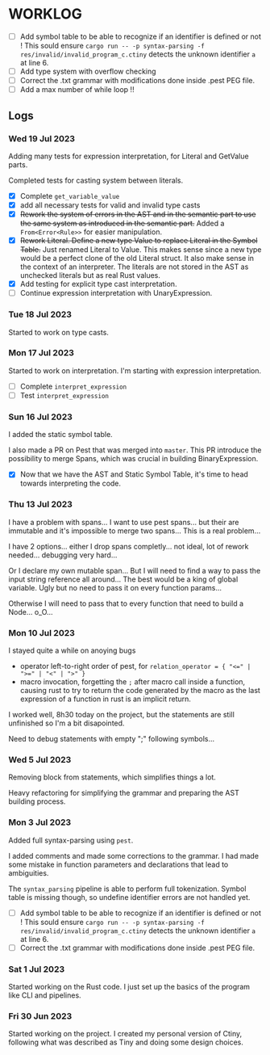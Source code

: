 # WORKLOG

* [ ] Add symbol table to be able to recognize if an identifier is defined or not ! This sould ensure `cargo run -- -p syntax-parsing -f res/invalid/invalid_program_c.ctiny` detects the unknown identifier `a` at line 6.
* [ ] Add type system with overflow checking
* [ ] Correct the .txt grammar with modifications done inside .pest PEG file.
* [ ] Add a max number of while loop !!

## Logs

### Wed 19 Jul 2023

Adding many tests for expression interpretation, for Literal and GetValue parts.

Completed tests for casting system between literals.

* [X] Complete ``get_variable_value``
* [X] add all necessary tests for valid and invalid type casts
* [X] ~~Rework the system of errors in the AST and in the semantic part to use the same system as introduced in the semantic part.~~ Added a `From<Error<Rule>>` for easier manipulation.
* [X] ~~Rework Literal. Define a new type Value to replace Literal in the Symbol Table.~~ Just renamed Literal to Value. This makes sense since a new type would be a perfect clone of the old Literal struct. It also make sense in the context of an interpreter. The literals are not stored in the AST as unchecked literals but as real Rust values.
* [X] Add testing for explicit type cast interpretation.
* [ ] Continue expression interpretation with UnaryExpression.

### Tue 18 Jul 2023

Started to work on type casts.

### Mon 17 Jul 2023

Started to work on interpretation. I'm starting with expression interpretation.

* [ ] Complete `interpret_expression`
* [ ] Test `interpret_expression`

### Sun 16 Jul 2023

I added the static symbol table.

I also made a PR on Pest that was merged into `master`. This PR introduce the possibility to merge Spans, which was crucial in building BinaryExpression.

* [X] Now that we have the AST and Static Symbol Table, it's time to head towards interpreting the code.

### Thu 13 Jul 2023

I have a problem with spans... I want to use pest spans... but their are immutable and it's impossible to merge two spans... This is a real problem...

I have 2 options... either I drop spans completly... not ideal, lot of rework needed... debugging very hard...

Or I declare my own mutable span... But I will need to find a way to pass the input string reference all around... The best would be a king of global variable. Ugly but no need to pass it on every function params...

Otherwise I will need to pass that to every function that need to build a Node... o_O...

### Mon 10 Jul 2023

I stayed quite a while on anoying bugs

* operator left-to-right order of pest, for `relation_operator = { "<=" | ">=" | "<" | ">" }`
* macro invocation, forgetting the `;` after macro call inside a function, causing rust to try to return the code generated by the macro as the last expression of a function in rust is an implicit return.

I worked well, 8h30 today on the project, but the statements are still unfinished so I'm a bit disapointed.

Need to debug statements with empty ";" following symbols...

### Wed 5 Jul 2023

Removing block from statements, which simplifies things a lot.

Heavy refactoring for simplifying the grammar and preparing the AST building process.

### Mon 3 Jul 2023

Added full syntax-parsing using `pest`.

I added comments and made some corrections to the grammar. I had made some mistake in function parameters and declarations that lead to ambiguities.

The `syntax_parsing` pipeline is able to perform full tokenization. Symbol table is missing though, so undefine identifier errors are not handled yet.

* [ ] Add symbol table to be able to recognize if an identifier is defined or not ! This sould ensure `cargo run -- -p syntax-parsing -f res/invalid/invalid_program_c.ctiny` detects the unknown identifier `a` at line 6.
* [ ] Correct the .txt grammar with modifications done inside .pest PEG file.

### Sat 1 Jul 2023

Started working on the Rust code. I just set up the basics of the program like CLI and pipelines.

### Fri 30 Jun 2023

Started working on the project. I created my personal version of Ctiny, following what was described as Tiny and doing some design choices.
